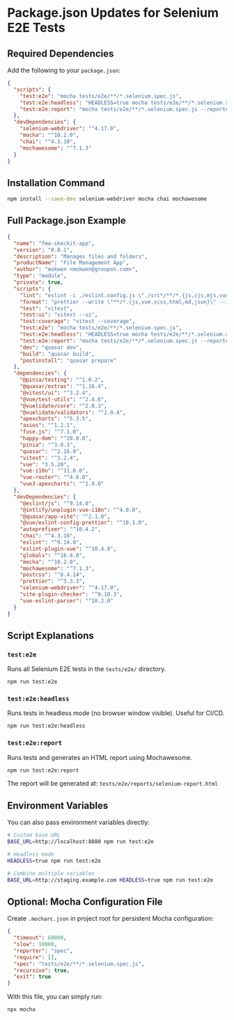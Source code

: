 # Package.json Updates for Selenium E2E Tests

## Required Dependencies

Add the following to your `package.json`:

```json
{
  "scripts": {
    "test:e2e": "mocha tests/e2e/**/*.selenium.spec.js",
    "test:e2e:headless": "HEADLESS=true mocha tests/e2e/**/*.selenium.spec.js",
    "test:e2e:report": "mocha tests/e2e/**/*.selenium.spec.js --reporter mochawesome --reporter-options reportDir=tests/e2e/reports,reportFilename=selenium-report"
  },
  "devDependencies": {
    "selenium-webdriver": "^4.17.0",
    "mocha": "^10.2.0",
    "chai": "^4.3.10",
    "mochawesome": "^7.1.3"
  }
}
```

## Installation Command

```bash
npm install --save-dev selenium-webdriver mocha chai mochawesome
```

## Full Package.json Example

```json
{
  "name": "fma-skeckit-app",
  "version": "0.0.1",
  "description": "Manages files and folders",
  "productName": "File Management App",
  "author": "mokwen <mokwen@groupon.com>",
  "type": "module",
  "private": true,
  "scripts": {
    "lint": "eslint -c ./eslint.config.js \"./src*/**/*.{js,cjs,mjs,vue}\"",
    "format": "prettier --write \"**/*.{js,vue,scss,html,md,json}\" --ignore-path .gitignore",
    "test": "vitest",
    "test:ui": "vitest --ui",
    "test:coverage": "vitest --coverage",
    "test:e2e": "mocha tests/e2e/**/*.selenium.spec.js",
    "test:e2e:headless": "HEADLESS=true mocha tests/e2e/**/*.selenium.spec.js",
    "test:e2e:report": "mocha tests/e2e/**/*.selenium.spec.js --reporter mochawesome --reporter-options reportDir=tests/e2e/reports,reportFilename=selenium-report",
    "dev": "quasar dev",
    "build": "quasar build",
    "postinstall": "quasar prepare"
  },
  "dependencies": {
    "@pinia/testing": "^1.0.2",
    "@quasar/extras": "^1.16.4",
    "@vitest/ui": "^3.2.4",
    "@vue/test-utils": "^2.4.6",
    "@vuelidate/core": "^2.0.3",
    "@vuelidate/validators": "^2.0.4",
    "apexcharts": "^5.3.5",
    "axios": "^1.2.1",
    "fuse.js": "^7.1.0",
    "happy-dom": "^20.0.0",
    "pinia": "^3.0.3",
    "quasar": "^2.16.0",
    "vitest": "^3.2.4",
    "vue": "3.5.20",
    "vue-i18n": "^11.0.0",
    "vue-router": "^4.0.0",
    "vue3-apexcharts": "^1.9.0"
  },
  "devDependencies": {
    "@eslint/js": "^9.14.0",
    "@intlify/unplugin-vue-i18n": "^4.0.0",
    "@quasar/app-vite": "^2.1.0",
    "@vue/eslint-config-prettier": "^10.1.0",
    "autoprefixer": "^10.4.2",
    "chai": "^4.3.10",
    "eslint": "^9.14.0",
    "eslint-plugin-vue": "^10.4.0",
    "globals": "^16.4.0",
    "mocha": "^10.2.0",
    "mochawesome": "^7.1.3",
    "postcss": "^8.4.14",
    "prettier": "^3.3.3",
    "selenium-webdriver": "^4.17.0",
    "vite-plugin-checker": "^0.10.3",
    "vue-eslint-parser": "^10.2.0"
  }
}
```

## Script Explanations

### `test:e2e`
Runs all Selenium E2E tests in the `tests/e2e/` directory.

```bash
npm run test:e2e
```

### `test:e2e:headless`
Runs tests in headless mode (no browser window visible). Useful for CI/CD.

```bash
npm run test:e2e:headless
```

### `test:e2e:report`
Runs tests and generates an HTML report using Mochawesome.

```bash
npm run test:e2e:report
```

The report will be generated at: `tests/e2e/reports/selenium-report.html`

## Environment Variables

You can also pass environment variables directly:

```bash
# Custom base URL
BASE_URL=http://localhost:8080 npm run test:e2e

# Headless mode
HEADLESS=true npm run test:e2e

# Combine multiple variables
BASE_URL=http://staging.example.com HEADLESS=true npm run test:e2e
```

## Optional: Mocha Configuration File

Create `.mocharc.json` in project root for persistent Mocha configuration:

```json
{
  "timeout": 60000,
  "slow": 10000,
  "reporter": "spec",
  "require": [],
  "spec": "tests/e2e/**/*.selenium.spec.js",
  "recursive": true,
  "exit": true
}
```

With this file, you can simply run:
```bash
npx mocha
```
